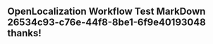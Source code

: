 <properties
ms.topic="hero-topic"
ms.test1="hero-topic"
ms.test2="test"/>

## OpenLocalization Workflow Test MarkDown 26534c93-c76e-44f8-8be1-6f9e40193048 thanks!
